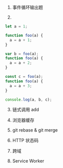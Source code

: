 1. 事件循环输出题

2. 

```js
let a = 1;

function foo(a) {
  a = a + 1;
}

var b = foo(a);
function foo(a) {
  a = a + 2;
}

const c = foo(a);
function foo(a) {
  a = a + 3;
}

console.log(a, b, c);
```

3. 链式调用 add

4. 浏览器缓存

5. git rebase & git merge

6. HTTP 状态码

7. 跨域

8. Service Worker
